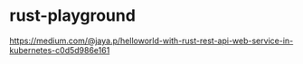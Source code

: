 # rust-playground

https://medium.com/@jaya.p/helloworld-with-rust-rest-api-web-service-in-kubernetes-c0d5d986e161
